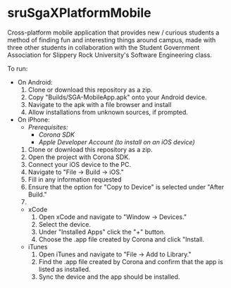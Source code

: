 # sruSgaXPlatformMobile
Cross-platform mobile application that provides new / curious students a method of finding fun and interesting things around campus, made with three other students in collaboration with the Student Government Association for Slippery Rock University's Software Engineering class.


To run:
- On Android:
  1. Clone or download this repository as a zip.
  1. Copy "Builds/SGA-MobileApp.apk" onto your Android device.
  1. Navigate to the apk with a file browser and install
  1. Allow installations from unknown sources, if prompted.
- On iPhone:
  - *Prerequisites:*
    - *Corona SDK*
    - *Apple Developer Account (to install on an iOS device)*
  1. Clone or download this repository as a zip.
  1. Open the project with Corona SDK.
  1. Connect your iOS device to the PC.
  1. Navigate to "File -> Build -> iOS."
  1. Fill in any information requested
  1. Ensure that the option for "Copy to Device" is selected under "After Build."
  1.
    - xCode
      1. Open xCode and navigate to "Window -> Devices."
      1. Select the device.
      1. Under "Installed Apps" click the "+" button.
      1. Choose the .app file created by Corona and click "Install.
    - iTunes
      1. Open iTunes and navigate to "File -> Add to Library."
      1. Find the .app file created by Corona and confirm that the app is listed as installed.
      1. Sync the device and the app should be installed.

